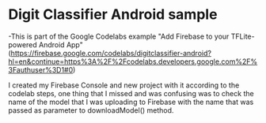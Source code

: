# Digit Classifier Android sample
-This is part of the Google Codelabs example "Add Firebase to your TFLite-powered Android App" (https://firebase.google.com/codelabs/digitclassifier-android?hl=en&continue=https%3A%2F%2Fcodelabs.developers.google.com%2F%3Fauthuser%3D1#0)

I created my Firebase Console and new project with it according to the codelab steps, one thing that I missed and was confusing was to check the name of the model that I was uploading to Firebase with the name that was passed as parameter to downloadModel() method.

